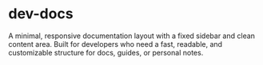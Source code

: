 # dev-docs
A minimal, responsive documentation layout with a fixed sidebar and clean content area. Built for developers who need a fast, readable, and customizable structure for docs, guides, or personal notes.
